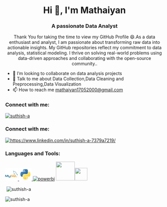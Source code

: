 
<h1 align="center">Hi 👋, I'm Mathaiyan</h1>
<h3 align="center">A passionate Data Analyst</h3>  
<p align="center">Thank You for taking the time to view my GitHub Profile 😄.As a data enthusiast and analyst, I am passionate about transforming raw data into actionable insights. My GitHub repositories reflect my commitment to data analysis, statistical modeling. I thrive on solving real-world problems using data-driven approaches and collaborating with the open-source community..</p>

- 💞️ I’m looking to collaborate on data analysis projects
- 💬 Talk to me about Data Collection,Data Cleaning and Preprocessing,Data Visualization
- 📫 How to reach me [mathaiyan17052000@gmail.com](mathaiyan17052000@gmail.com)



 <h3 align="left">Connect with me:</h3>
<p align="left">
<a href="https://linkedin.com/in/https://www.linkedin.com/in/suthish-a-7379a7219"  

 <p align="left"> <a href="https://github.com/ryo-ma/github-profile-trophy"><img src="https://github-profile-trophy.vercel.app/?username=suthish-a" alt="suthish-a" /></a> </p>



<h3 align="left">Connect with me:</h3>
<p align="left">
<a href="https://linkedin.com/in/https://www.linkedin.com/in/suthish-a-7379a7219/" target="blank"><img align="center" src="https://raw.githubusercontent.com/rahuldkjain/github-profile-readme-generator/master/src/images/icons/Social/linked-in-alt.svg" alt="https://www.linkedin.com/in/suthish-a-7379a7219/" height="30" width="40" /></a>
</p>

<h3 align="left">Languages and Tools:</h3>
<div  display:"flex" >  <a href="https://www.mysql.com/" target="blank" rel="noreferrer" width="40" height="40" > <img src="https://raw.githubusercontent.com/devicons/devicon/master/icons/mysql/mysql-original-wordmark.svg" alt="mysql" width="40" height="40"/> </a> <a href="https://www.python.org" target="_blank" rel="noreferrer"> <img src="https://raw.githubusercontent.com/devicons/devicon/master/icons/python/python-original.svg" alt="python" width="40" height="40"/> </a> <a href="https://powerbi.microsoft.com/en-in/" target="_blank" rel="noreferrer"><img  width="60" height="50" src="https://logohistory.net/wp-content/uploads/2023/05/Power-BI-Symbol.png" alt="powerbi" /></a> <a href="https://www.tableau.com" target="_blank" rel="noreferrer"><img width="60" height="60" src="https://www.selectdistinct.co.uk/wp-content/uploads/2023/03/Tableau-logo-removebg-preview.png" /></a><a href="https://www.microsoft.com/en-in/microsoft-365/excel" target="_blank" rel="noreferrer"><img width="40" height="40" src="https://play-lh.googleusercontent.com/37EzETO6gZyKmCg2kBIFX1e9gkubxZrVa5fHJ6yOaa7VvEShHjKv2RdtwnZt9Sk258s"/></a> </div>

<!-- <p><img align="left" src="https://github-readme-stats.vercel.app/api/top-langs?username=suthish-a&show_icons=true&locale=en&layout=compact" alt="suthish-a" /></p> -->

<p>&nbsp;<img align="center" src="https://github-readme-stats.vercel.app/api?username=suthish-a&show_icons=true&locale=en" alt="suthish-a" /></p>

<p><img align="center" src="https://github-readme-streak-stats.herokuapp.com/?user=suthish-a&" alt="suthish-a" /></p>
